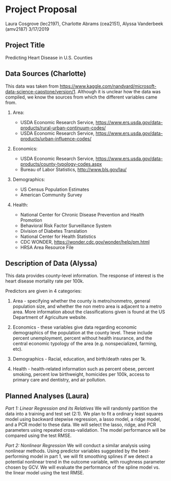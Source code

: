 Project Proposal
================
Laura Cosgrove (lec2197), Charlotte Abrams (cea2151), Alyssa Vanderbeek (amv2187)
3/17/2019

Project Title
-------------

Predicting Heart Disease in U.S. Counties

Data Sources (Charlotte)
------------------------
This data was taken from https://www.kaggle.com/nandvard/microsoft-data-science-capstone/version/1. Although it is unclear how the data was compiled, we know the sources from which the different variables came from.

1.  Area:
    - USDA Economic Research Service, https://www.ers.usda.gov/data-products/rural-urban-continuum-codes/ 
    - USDA Economic Research Service, https://www.ers.usda.gov/data-products/urban-influence-codes/
  
2.  Economics:
    - USDA Economic Research Service, https://www.ers.usda.gov/data-products/county-typology-codes.aspx
    - Bureau of Labor Statistics, http://www.bls.gov/lau/
    
3.  Demographics:
    - US Census Population Estimates
    - American Community Survey
   
4.  Health:
    - National Center for Chronic Disease Prevention and Health Promotion
    - Behavioral Risk Factor Surveillance System
    - Division of Diabetes Translation
    - National Center for Health Statistics
    - CDC WONDER, https://wonder.cdc.gov/wonder/help/pm.html
    - HRSA Area Resource File

Description of Data (Alyssa)
----------------------------

This data provides county-level information. The response of interest is the heart disease mortality rate per 100k.

Predictors are given in 4 categories:

1.  Area - specifying whether the county is metro/nonmetro, general population size, and whether the non metro area is adjacent to a metro area. More information about the classifications given is found at the US Department of Agriculture website.

2.  Economics - these variables give data regarding economic demographics of the population at the county level. These include percent unemployment, percent without health insurance, and the central economic typology of the area (e.g. nonspecialized, farming, etc).

3.  Demographics - Racial, education, and birth/death rates per 1k.

4.  Health - health-related information such as percent obese, percent smoking, percent low birthweight, homicides per 100k, access to primary care and dentistry, and air pollution.

Planned Analyses (Laura)
------------------------

*Part 1: Linear Regression and its Relatives* We will randomly partition the data into a training and test set (2:1). We plan to fit a ordinary least squares model using backward stepwise regression, a lasso model, a ridge model, and a PCR model to these data. We will select the lasso, ridge, and PCR parameters using repeated cross-validation. The model performance will be compared using the test RMSE.

*Part 2: Nonlinear Regression* We will conduct a similar analysis using nonlinear methods. Using predictor variables suggested by the best-performing model in part 1, we will fit smoothing splines if we detect a potential nonlinear trend in the outcome variable, with roughness parameter chosen by GCV. We will evaluate the performance of the spline model vs. the linear model using the test RMSE.
